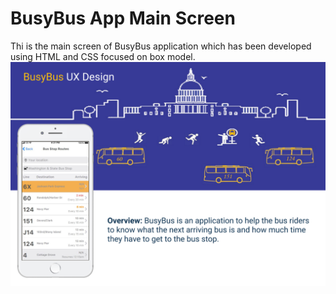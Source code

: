 # BusyBus App Main Screen  
Thi is the main screen of BusyBus application which has been developed using HTML and CSS focused on box model.  
![](https://github.com/Aidagorgani/BusyBus-App-Main-Screen/blob/master/Desktop%20-%203.png) 

